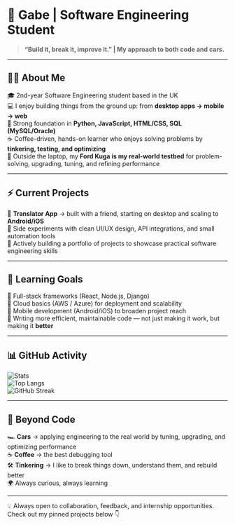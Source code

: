 # 🚀 Gabe | Software Engineering Student

> **“Build it, break it, improve it.” | My approach to both code and cars.**  

---

## 👨‍💻 About Me
🎓 2nd-year Software Engineering student based in the UK  
💻 I enjoy building things from the ground up: from **desktop apps → mobile → web**  
🔧 Strong foundation in **Python, JavaScript, HTML/CSS, SQL (MySQL/Oracle)**  
☕ Coffee-driven, hands-on learner who enjoys solving problems by **tinkering, testing, and optimizing**  
🚗 Outside the laptop, my **Ford Kuga is my real-world testbed** for problem-solving, upgrading, tuning, and refining performance  

---

## ⚡ Current Projects
📝 **Translator App** → built with a friend, starting on desktop and scaling to **Android/iOS**  
🧪 Side experiments with clean UI/UX design, API integrations, and small automation tools  
📂 Actively building a portfolio of projects to showcase practical software engineering skills  

---

## 🌱 Learning Goals
📌 Full-stack frameworks (React, Node.js, Django)  
📌 Cloud basics (AWS / Azure) for deployment and scalability  
📌 Mobile development (Android/iOS) to broaden project reach  
📌 Writing more efficient, maintainable code — not just making it work, but making it **better**  

---

## 📊 GitHub Activity
![Stats](https://github-readme-stats.vercel.app/api?username=leordeansg&show_icons=true&hide_border=true)  
![Top Langs](https://github-readme-stats.vercel.app/api/top-langs/?username=leordeansg&layout=compact&hide_border=true)  
![GitHub Streak](https://github-readme-streak-stats-eight.vercel.app?user=leordeansg&theme=default&hide_border=true)  

---

## 🎯 Beyond Code
🏎️ **Cars** → applying engineering to the real world by tuning, upgrading, and optimizing performance  
☕ **Coffee** → the best debugging tool  
🛠️ **Tinkering** → I like to break things down, understand them, and rebuild better  
🌍 Always curious, always learning  

---

💡 Always open to collaboration, feedback, and internship opportunities.  
Check out my pinned projects below 👇
